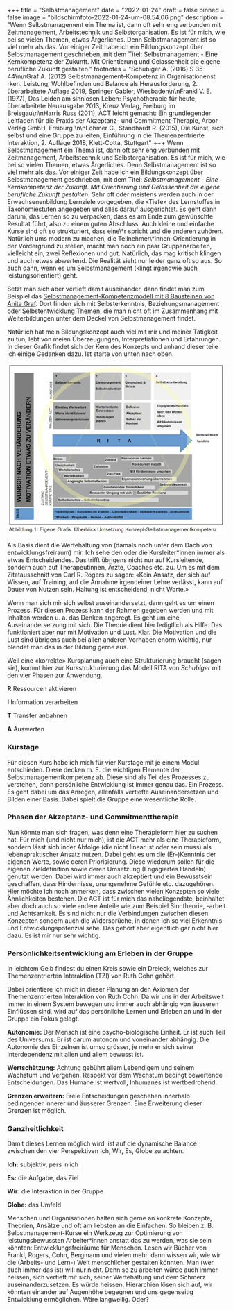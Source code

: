 +++
title = "Selbstmanagement"
date = "2022-01-24"
draft = false
pinned = false
image = "bildschirmfoto-2022-01-24-um-08.54.06.png"
description = "Wenn Selbstmanagement ein Thema ist, dann oft sehr eng verbunden mit Zeitmanagement, Arbeitstechnik und Selbstorganisation. Es ist für mich, wie bei so vielen Themen, etwas Ärgerliches. Denn Selbstmanagement ist so viel mehr als das. Vor einiger Zeit habe ich ein Bildungskonzept über Selbstmanagement geschrieben, mit dem Titel: Selbstmanagement - Eine Kernkompetenz der Zukunft. Mit Orientierung und Gelassenheit die eigene berufliche Zukunft gestalten."
footnotes = "Schubiger A. (2016) S 35-44\n\nGraf A. (2012) Selbstmanagement-Kompetenz in Organisationenst rken. Leistung, Wohlbefinden und Balance als Herausforderung, 2. überarbeitete Auflage 2019, Springer Gabler, Wiesbaden\n\nFrankl V. E. (1977), Das Leiden am sinnlosen Leben: Psychotherapie für heute, überarbeitete Neuausgabe 2013, Kreuz Verlag, Freiburg im Breisgau\n\nHarris Russ (2011), ACT leicht gemacht: Ein grundlegender Leitfaden für die Praxis der Akzeptanz- und Commitment-Therapie, Arbor Verlag GmbH, Freiburg \n\nLöhmer C., Standhardt R. (2015), Die Kunst, sich selbst und eine Gruppe zu leiten, Einführung in die Themenzentrierte Interaktion, 2. Auflage 2018, Klett-Cotta, Stuttgart"
+++
Wenn Selbstmanagement ein Thema ist, dann oft sehr eng verbunden mit Zeitmanagement, Arbeitstechnik und Selbstorganisation. Es ist für mich, wie bei so vielen Themen, etwas Ärgerliches. Denn Selbstmanagement ist so viel mehr als das. Vor einiger Zeit habe ich ein Bildungskonzept über Selbstmanagement geschrieben, mit dem Titel: *Selbstmanagement - Eine Kernkompetenz der Zukunft. Mit Orientierung und Gelassenheit die eigene berufliche Zukunft gestalten.* Sehr oft oder meistens werden auch in der Erwachsenenbildung Lernziele vorgegeben, die «Tiefe» des Lernstoffes in Taxonomiestufen angegeben und alles darauf ausgerichtet. Es geht dann darum, das Lernen so zu verpacken, dass es am Ende zum gewünschte Resultat führt, also zu einem guten Abschluss. Auch kleine und einfache Kurse sind oft so strukturiert, dass eine\\*r spricht und die anderen zuhören. Natürlich ums modern zu machen, die Teilnehmer\\*innen-Orientierung in der Vordergrund zu stellen, macht man noch ein paar Gruppenarbeiten, vielleicht ein, zwei Reflexionen und gut. Natürlich, das mag kritisch klingen und auch etwas abwertend. Die Realität sieht nur leider ganz oft so aus. So auch dann, wenn es um Selbstmanagement (klingt irgendwie auch leistungsorientiert) geht.

Setzt man sich aber vertieft damit auseinander, dann findet man zum Beispiel das [Selbstmanagement-Kompetenzmodell mit 8 Bausteinen von Anita Graf](https://www.weka.ch/themen/fuehrung-kompetenzen/selbstmanagement/selbst-und-zeitmanagement/article/selbstmanagement-kompetenz-modell-mit-8-bausteinen-im-ueberblick/). Dort finden sich mit Selbsterkenntnis, Beziehungsmanagement oder Selbstentwicklung Themen, die man nicht oft im Zusammenhang mit Weiterbildungen unter dem Deckel von Selbstmanagement findet. 

Natürlich hat mein Bildungskonzept auch viel mit mir und meiner Tätigkeit zu tun, lebt von meien Überzeugungen, Interpretiationen und Erfahrungen. In dieser Grafik findet sich der Kern des Konzepts und anhand dieser teile ich einige Gedanken dazu. Ist starte von unten nach oben. 

![](bildschirmfoto-2022-01-24-um-08.54.06.png)

Als Basis dient die Wertehaltung von (damals noch unter dem Dach von entwicklungsfreiraum) mir. Ich sehe den oder die Kursleiter*innen immer als etwas Entscheidendes. Das trifft übrigens nicht nur auf Kursleitende, sondern auch auf Therapeutinnen, Ärzte, Coaches etc. zu. Um es mit dem Zitatausschnitt von Carl R. Rogers zu sagen: «Kein Ansatz, der sich auf Wissen, auf Training, auf die Annahme irgendeiner Lehre verlässt, kann auf Dauer von Nutzen sein. Haltung ist entscheidend, nicht Worte.»

Wenn man sich mir sich selbst auseinandersetzt, dann geht es um einen Prozess. Für diesen Prozess kann der Rahmen gegeben werden und mit Inhalten werden u. a. das Denken angeregt. Es geht um eine Auseinandersetzung mit sich. Die Theorie dient hier ledigtlich als Hilfe. Das funktioniert aber nur mit Motivation und Lust. Klar. Die Motivation und die Lust sind übrigens auch bei allen anderen Vorhaben enorm wichtig, nur blendet man das in der Bildung gerne aus. 

Weil eine «korrekte» Kursplanung auch eine Strukturierung braucht (sagen sie), kommt hier zur Kursstrukturierung das Modell RITA von *Schubiger* mit den vier Phasen zur Anwendung. 

**R** Ressourcen aktivieren

**I** Information verarbeiten

**T** Transfer anbahnen

**A** Auswerten



### **Kurstage**

Für diesen Kurs habe ich mich für vier Kurstage mit je einem Modul entschieden. Diese decken m. E. die wichtigen Elemente der Selbstmanagementkompetenz ab. Diese sind als Teil des Prozesses zu verstehen, denn persönliche Entwicklung ist immer genau das. Ein Prozess. Es geht dabei um das Anregen, allenfalls vertiefte Auseinandersetzen und Bilden einer Basis. Dabei spielt die Gruppe eine wesentliche Rolle. 



### Phasen der Akzeptanz- und Commitmenttherapie

Nun könnte man sich fragen, was denn eine Therapieform hier zu suchen hat. Für mich (und nicht nur mich), ist die ACT mehr als eine Therapieform, sondern lässt sich inder Abfolge (die nicht linear ist oder sein muss) als lebenspraktischer Ansatz nutzen. Dabei geht es um die (Er-)Kenntnis der eigenen Werte, sowie deren Priorisierung. Diese wiederum sollen für die eigenen Zieldefinition sowie deren Umsetzung (Engagiertes Handeln) genutzt werden. Dabei wird immer auch akzeptiert und ein Bewusstsein geschaffen, dass Hindernisse, unangenehme Gefühle etc. dazugehören. Hier möchte ich noch anmerken, dass zwischen vielen Konzepten so viele Ähnlichkeiten bestehen. Die ACT ist für mich das naheliegendste, beinhaltet aber doch auch so viele andere Anteile wie zum Beispiel Sinntheorie, -arbeit und Achtsamkeit. Es sind nicht nur die Verbindungen zwischen diesen Konzepten sondern auch die Widersprüche, in denen ich so viel Erkenntnis- und Entwicklungspotenzial sehe. Das gehört aber eigentlich gar nicht hier dazu. Es ist mir nur sehr wichtig. 

### **Persönlichkeitsentwicklung am Erleben in der Gruppe**

In leichtem Gelb findest du einen Kreis sowie ein Dreieck, welches zur Themenzentrierten Interaktion (TZI) von Ruth Cohn gehört. 

Dabei orientiere ich mich in dieser Planung an den Axiomen der Themenzentrierten Interaktion von Ruth Cohn. Da wir uns in der Arbeitswelt immer in einem System bewegen und immer auch abhängig von äusseren Einflüssen sind, wird auf das persönliche Lernen und Erleben an und in der Gruppe ein Fokus gelegt.

**Autonomie:** Der Mensch ist eine psycho-biologische Einheit. Er ist auch Teil des Universums. Er ist darum autonom und voneinander abhängig. Die Autonomie des Einzelnen ist umso grösser, je mehr er sich seiner Interdependenz mit allen und allem bewusst ist.

**Wertschätzung:** Achtung gebührt allem Lebendigem und seinem Wachstum und Vergehen. Respekt vor dem Wachstum bedingt bewertende Entscheidungen. Das Humane ist wertvoll, Inhumanes ist wertbedrohend.

**Grenzen erweitern:** Freie Entscheidungen geschehen innerhalb bedingender innerer und äusserer Grenzen. Eine Erweiterung dieser Grenzen ist möglich. 



### Ganzheitlichkeit

Damit dieses Lernen möglich wird, ist auf die dynamische Balance zwischen den vier Perspektiven Ich, Wir, Es, Globe zu achten.

**Ich:** subjektiv, pers nlich

**Es:** die Aufgabe, das Ziel

**Wir:** die Interaktion in der Gruppe

**Globe:** das Umfeld



Menschen und Organisationen halten sich gerne an konkrete Konzepte, Theorien, Ansätze und oft am liebsten an die Einfachen. So bleiben z. B. Selbstmanagement-Kurse ein Werkzeug zur Optimierung von leistungsbewussten Arbeiter*innen anstatt das zu werden, was sie sein könnten: Entwicklungsfreiräume für Menschen. Lesen wir Bücher von Frankl, Rogers, Cohn, Bergmann und vielen mehr, dann wissen wir, wie wir die (Arbeits- und Lern-) Welt menschlicher gestalten könnten. Man (wer auch immer das ist) will nur nicht. Denn so zu arbeiten würde auch immer heissen, sich vertieft mit sich, seiner Wertehaltung und dem Schmerz auseinanderzusetzen. Es würde heissen, Hierarchien lösen sich auf, wir könnten einander auf Augenhöhe begegnen und uns gegenseitig Entwicklung ermöglichen. Wäre langweilig. Oder?